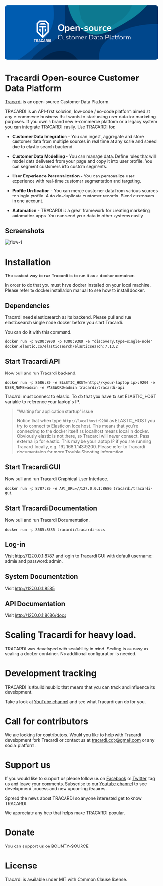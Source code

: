 ![header.jpg](https://raw.githubusercontent.com/atompie/tracardi-images/master/images/github-splash.png)

# Tracardi Open-source Customer Data Platform

[Tracardi](http://www.twitter.com/tracardi) is an open-source Customer Data Platform.

TRACARDI is an API-first solution, low-code / no-code platform aimed at any e-commerce business that 
wants to start using user data for marketing purposes. If you own a brand new e-commerce platform or 
a legacy system you can integrate TRACARDI easily. Use TRACARDI for:

 * **Customer Data Integration** - You can ingest, aggregate and store customer data
   from multiple sources in real time at any scale and speed due to elastic search backend.
   
 * **Customer Data Modelling** -  You can manage data. Define rules that will model data delivered
   from your page and copy it into user profile. You can segment customers into custom segments.
   
 * **User Experience Personalization** - You can personalize user experience with
   real-time customer segmentation and targeting.
   
 * **Profile Unification** - You can merge customer data from various sources to
   single profile. Auto de-duplicate customer records. Blend customers in one account.
   
 * **Automation** - TRACARDI is a great framework for creating
   marketing automation apps. You can send your data to other systems easily

## Screenshots

![flow-1](https://user-images.githubusercontent.com/16271564/145562599-a188de6e-639b-479a-b263-863e9133df53.png)


# Installation

The easiest way to run Tracardi is to run it as a docker container. 

In order to do that you must have docker installed on your local machine. 
Please refer to docker installation manual to see how to install docker.

## Dependencies

Tracardi need elasticsearch as its backend. Please pull and run elasticsearch single node docker before you start Tracardi. 

You can do it with this command.
```
docker run -p 9200:9200 -p 9300:9300 -e "discovery.type=single-node" docker.elastic.co/elasticsearch/elasticsearch:7.13.2
```

## Start Tracardi API

Now pull and run Tracardi backend.

```
docker run -p 8686:80 -e ELASTIC_HOST=http://<your-laptop-ip>:9200 -e USER_NAME=admin -e PASSWORD=admin tracardi/tracardi-api
```

Tracardi must connect to elastic. To do that you have to set ELASTIC_HOST variable to reference your laptop's IP. 

> "Waiting for application startup" issue
> 
> Notice that when type `http://localhost:9200` as ELASTIC_HOST you try to connect to Elastic on localhost. This means that you're
> connecting to the docker itself as localhost means local in docker. Obviously elastic is not there, so Tracardi will
> never connect. Pass external ip for elastic. This may be your laptop IP if you are running Tracardi locally, e.g. 192.168.1.143:9200. Please refer to Tracardi documentaion for more Trouble Shooting inforamtion.


## Start Tracardi GUI

Now pull and run Tracardi Graphical User Interface.

```
docker run -p 8787:80 -e API_URL=//127.0.0.1:8686 tracardi/tracardi-gui
```

## Start Tracardi Documentation

Now pull and run Tracardi Documentation.

```
docker run -p 8585:8585 tracardi/tracardi-docs
```

## Log-in

Visit http://127.0.0.1:8787 and login to Tracardi GUI with default username: admin and password: admin. 

## System Documentation

Visit http://127.0.0.1:8585

## API Documentation

Visit http://127.0.0.1:8686/docs


# Scaling Tracardi for heavy load. 
 
TRACARDI was developed with scalability in mind. Scaling is as easy as scaling a docker container. 
No additional configuration is needed. 

# Development tracking

TRACARDI is #buildinpublic that means that you can track and influence its development. 

Take a look at [YouTube channel](https://bit.ly/3pbdbPR) and see what Tracardi can do for you.

# Call for contributors

We are looking for contributors. Would you like to help with Tracardi development fork Tracardi or contact us at 
tracardi.cdp@gmail.com or any social platform.

# Support us

If you would like to support us please follow us on [Facebook](https://bit.ly/3uPwP5a) or [Twitter](https://bit.ly/3uVJwLJ), tag us and leave your comments. Subscribe to our [Youtube channel](https://bit.ly/3pbdbPR) to see development process and new upcoming features.

Spread the news about TRACARDI so anyone interested get to know TRACARDI.

We appreciate any help that helps make TRACARDI popular. 

# Donate

You can support us on [BOUNTY-SOURCE](https://www.bountysource.com/teams/tracardi)

# License

Tracardi is available under MIT with Common Clause license.

